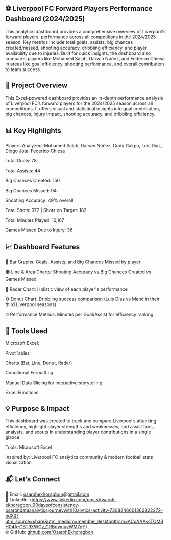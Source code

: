 ## ⚽ Liverpool FC Forward Players Performance Dashboard (2024/2025)

This analytics dashboard provides a comprehensive overview of Liverpool's forward players' performance across all competitions in the 2024/2025 season. Key metrics include total goals, assists, big chances created/missed, shooting accuracy, dribbling efficiency, and player availability due to injuries. Built for quick insights, the dashboard also compares players like Mohamed Salah, Darwin Núñez, and Federico Chiesa in areas like goal efficiency, shooting performance, and overall contribution to team success.

## 📌 Project Overview
This Excel-powered dashboard provides an in-depth performance analysis of Liverpool FC’s forward players for the 2024/2025 season across all competitions. It offers visual and statistical insights into goal contribution, big chances, injury impact, shooting accuracy, and dribbling efficiency.

## 📊 Key Highlights
Players Analyzed: Mohamed Salah, Darwin Núñez, Cody Gakpo, Luis Díaz, Diogo Jota, Federico Chiesa

Total Goals: 78

Total Assists: 44

Big Chances Created: 150

Big Chances Missed: 94

Shooting Accuracy: 49% overall

Total Shots: 372 | Shots on Target: 182

Total Minutes Played: 12,107

Games Missed Due to Injury: 36

## 📈 Dashboard Features
📌 Bar Graphs: Goals, Assists, and Big Chances Missed by player

🟠 Line & Area Charts: Shooting Accuracy vs Big Chances Created vs Games Missed

🎯 Radar Chart: Holistic view of each player's performance

⚙️ Donut Chart: Dribbling success comparison (Luis Díaz vs Mané in their third Liverpool seasons)

⏱ Performance Metrics: Minutes per Goal/Assist for efficiency ranking

## 🧰 Tools Used
Microsoft Excel:

PivotTables

Charts (Bar, Line, Donut, Radar)

Conditional Formatting

Manual Data Slicing for interactive storytelling

Excel Functions

## 💡 Purpose & Impact
This dashboard was created to track and compare Liverpool’s attacking efficiency, highlight player strengths and weaknesses, and assist fans, analysts, and scouts in understanding player contributions in a single glance.

Tools: Microsoft Excel

Inspired by: Liverpool FC analytics community & modern football stats visualization

## 📬 Let’s Connect

📧 Email: osarohekhoragbon@gmail.com  
💼 LinkedIn: (https://www.linkedin.com/posts/osaroh-ekhoragbon_90daysofconsistency-osarohdataanalyticsjourneywith10alytics-activity-7308246001360822272-edX0?utm_source=share&utm_medium=member_desktop&rcm=ACoAAAkcTOMBH04A-GBT9XWCy_GRBdwnuvWM7qY)  
🌐 GitHub: [github.com/OsarohEkhoragbon](https://github.com/OsarohEkhoragbon)
